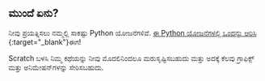 ## ಮುಂದೆ ಏನು?

ನೀವು ಪ್ರಯತ್ನಿಸಲು ನಮ್ಮಲ್ಲಿ ಸಾಕಷ್ಟು Python ಯೋಜನೆಗಳಿವೆ. [ ಈ Python ಯೋಜನೆಗಳಲ್ಲಿ ಒಂದನ್ನು ಆರಿಸಿ ](https://projects.raspberrypi.org/en/projects?software%5B%5D=python&curriculum%5B%5D=%201){:target="_blank"}ಈಗ!

Scratch ಬಳಸಿ ನಿಮ್ಮ ಕಥೆಯನ್ನು ನೀವು ಮೊದಲಿನಿಂದಲೂ ಮರುಸೃಷ್ಟಿಸಬಹುದು ಮತ್ತು ಅದಕ್ಕೆ ಕೆಲವು ಗ್ರಾಫಿಕ್ಸ್ ಮತ್ತು ಅನಿಮೇಷನ್‌ಗಳನ್ನು ಸೇರಿಸಬಹುದು.